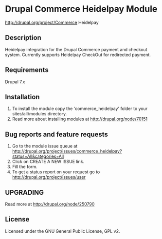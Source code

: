 Drupal Commerce Heidelpay Module
========================================
http://drupal.org/project/Commerce Heidelpay


## Description
Heidelpay integration for the Drupal Commerce payment and checkout system. Currently supports Heidelpay CheckOut for redirected payment.

## Requirements
Drupal 7.x

## Installation
1. To install the module copy the 'commerce_heidelpay' folder to your sites/all/modules directory.
2. Read more about installing modules at http://drupal.org/node/70151


## Bug reports and feature requests
1. Go to the module issue queue at http://drupal.org/project/issues/commerce_heidelpay?status=All&categories=All
2. Click on CREATE A NEW ISSUE link.
3. Fill the form.
4. To get a status report on your request go to http://drupal.org/project/issues/user


## UPGRADING
Read more at http://drupal.org/node/250790

## License
Licensed under the GNU General Public License, GPL v2.
